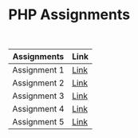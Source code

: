 # PHP Assignments
<br/>

|Assignments|Link|
|-----------|----|
|Assignment 1|[Link](https://github.com/tanmayvaij/dypiu_php_practicals/tree/main/assignment_1)|
|Assignment 2|[Link](https://github.com/tanmayvaij/dypiu_php_practicals/tree/main/assignment_2)|
|Assignment 3|[Link](https://github.com/tanmayvaij/dypiu_php_practicals/tree/main/assignment_3)|
|Assignment 4|[Link](https://github.com/tanmayvaij/dypiu_php_practicals/tree/main/assignment_4)|
|Assignment 5|[Link](https://github.com/tanmayvaij/dypiu_php_practicals/tree/main/assignment_5)|
